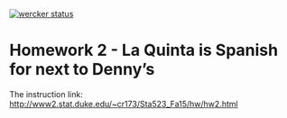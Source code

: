 [![wercker status](https://app.wercker.com/status/6ec5ec67be4d14cb83f1cef5b72f9377/m "wercker status")](https://app.wercker.com/project/bykey/6ec5ec67be4d14cb83f1cef5b72f9377)

# Homework 2 - La Quinta is Spanish for next to Denny’s

The instruction link: http://www2.stat.duke.edu/~cr173/Sta523_Fa15/hw/hw2.html
